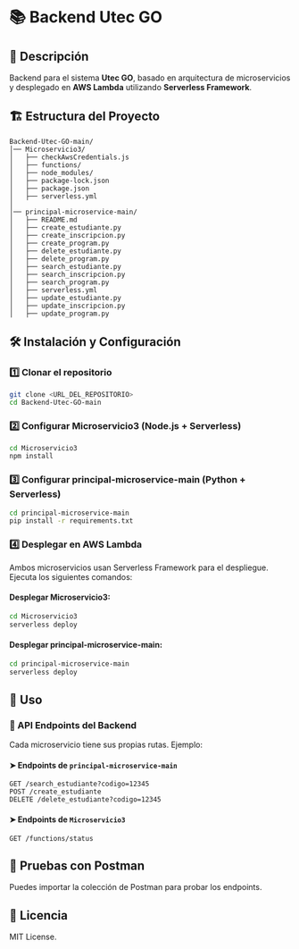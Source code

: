 # 📚 Backend Utec GO

## 🚀 Descripción
Backend para el sistema **Utec GO**, basado en arquitectura de microservicios y desplegado en **AWS Lambda** utilizando **Serverless Framework**.

## 🏗️ Estructura del Proyecto

```
Backend-Utec-GO-main/
│── Microservicio3/
│   ├── checkAwsCredentials.js
│   ├── functions/
│   ├── node_modules/
│   ├── package-lock.json
│   ├── package.json
│   ├── serverless.yml
│
│── principal-microservice-main/
│   ├── README.md
│   ├── create_estudiante.py
│   ├── create_inscripcion.py
│   ├── create_program.py
│   ├── delete_estudiante.py
│   ├── delete_program.py
│   ├── search_estudiante.py
│   ├── search_inscripcion.py
│   ├── search_program.py
│   ├── serverless.yml
│   ├── update_estudiante.py
│   ├── update_inscripcion.py
│   ├── update_program.py
```

## 🛠️ Instalación y Configuración

### 1️⃣ Clonar el repositorio
```sh
git clone <URL_DEL_REPOSITORIO>
cd Backend-Utec-GO-main
```

### 2️⃣ Configurar Microservicio3 (Node.js + Serverless)
```sh
cd Microservicio3
npm install
```

### 3️⃣ Configurar principal-microservice-main (Python + Serverless)
```sh
cd principal-microservice-main
pip install -r requirements.txt
```

### 4️⃣ Desplegar en AWS Lambda
Ambos microservicios usan Serverless Framework para el despliegue. Ejecuta los siguientes comandos:

#### Desplegar Microservicio3:
```sh
cd Microservicio3
serverless deploy
```

#### Desplegar principal-microservice-main:
```sh
cd principal-microservice-main
serverless deploy
```

## 📌 Uso

### 📌 API Endpoints del Backend
Cada microservicio tiene sus propias rutas. Ejemplo:

#### ➤ Endpoints de `principal-microservice-main`
```http
GET /search_estudiante?codigo=12345
POST /create_estudiante
DELETE /delete_estudiante?codigo=12345
```

#### ➤ Endpoints de `Microservicio3`
```http
GET /functions/status
```

## 📡 Pruebas con Postman
Puedes importar la colección de Postman para probar los endpoints.

## 📜 Licencia
MIT License.
